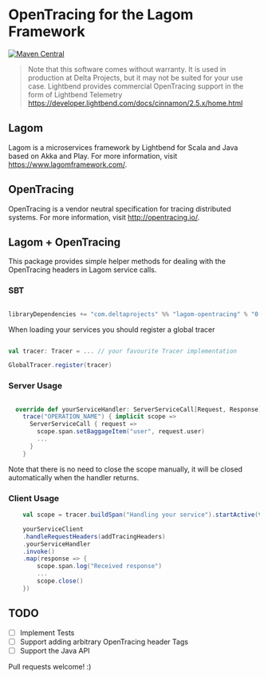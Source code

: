 # OpenTracing for the Lagom Framework
[![Maven Central](https://maven-badges.herokuapp.com/maven-central/com.deltaprojects/lagom-opentracing_2.11/badge.svg)](https://maven-badges.herokuapp.com/maven-central/com.deltaprojects/lagom-opentracing)

> Note that this software comes without warranty. It is used in production at Delta Projects, but it may not be suited for your use case.
> Lightbend provides commercial OpenTracing support in the form of Lightbend Telemetry https://developer.lightbend.com/docs/cinnamon/2.5.x/home.html

## Lagom

Lagom is a microservices framework by Lightbend for Scala and Java based on Akka and Play. For more information, visit https://www.lagomframework.com/.

## OpenTracing

OpenTracing is a vendor neutral specification for tracing distributed systems. For more information, visit http://opentracing.io/.

## Lagom + OpenTracing

This package provides simple helper methods for dealing with the OpenTracing headers in Lagom service calls.

### SBT

```sbt

libraryDependencies += "com.deltaprojects" %% "lagom-opentracing" % "0.1.0"

```

When loading your services you should register a global tracer
```scala

val tracer: Tracer = ... // your favourite Tracer implementation

GlobalTracer.register(tracer)

```

### Server Usage
```scala

  override def yourServiceHandler: ServerServiceCall[Request, Response] =
    trace("OPERATION_NAME") { implicit scope =>
      ServerServiceCall { request =>
        scope.span.setBaggageItem("user", request.user)
        ...
      }
    }

```

Note that there is no need to close the scope manually, it will be closed automatically when the handler returns.

### Client Usage

```scala
    val scope = tracer.buildSpan("Handling your service").startActive(true)

    yourServiceClient
    .handleRequestHeaders(addTracingHeaders)
    .yourServiceHandler
    .invoke()
    .map(response => {
        scope.span.log("Received response")
        ...
        scope.close()
    })
```

## TODO
- [ ] Implement Tests
- [ ] Support adding arbitrary OpenTracing header Tags
- [ ] Support the Java API

Pull requests welcome! :)